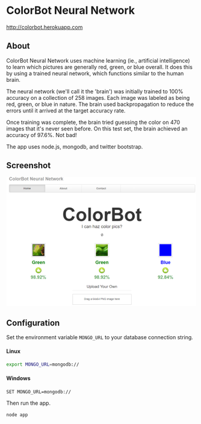 ColorBot Neural Network
=======================

http://colorbot.herokuapp.com

## About

ColorBot Neural Network uses machine learning (ie., artificial intelligence) to learn which pictures are generally red, green, or blue overall. It does this by using a trained neural network, which functions similar to the human brain.

The neural network (we'll call it the 'brain') was initially trained to 100% accuracy on a collection of 258 images. Each image was labeled as being red, green, or blue in nature. The brain used backpropagation to reduce the errors until it arrived at the target accuracy rate.

Once training was complete, the brain tried guessing the color on 470 images that it's never seen before. On this test set, the brain achieved an accuracy of 97.6%. Not bad!

The app uses node.js, mongodb, and twitter bootstrap.

## Screenshot

![Machine learning image classification in javascript.](public/images/screenshot.png)

## Configuration

Set the environment variable `MONGO_URL` to your database connection string.

#### Linux
```bash
export MONGO_URL=mongodb://
```

#### Windows
```bash
SET MONGO_URL=mongodb://
```

Then run the app.

```bash
node app
```